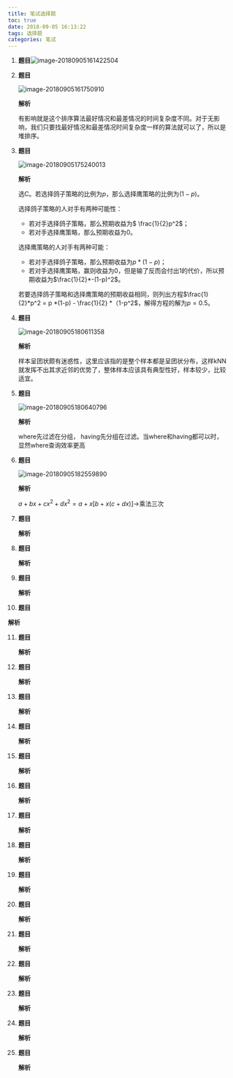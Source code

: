 ```yaml
---
title: 笔试选择题
toc: true
date: 2018-09-05 16:13:22
tags: 选择题
categories: 笔试
---
```


1. **题目**![image-20180905161422504](https://ws2.sinaimg.cn/large/006tNbRwgy1fuyqgyu2f2j30pt0aw3ze.jpg)

2. **题目**

   ![image-20180905161750910](https://ws2.sinaimg.cn/large/006tNbRwgy1fuyqj8bm08j30pk0ayjs8.jpg)

   **解析**

   有影响就是这个排序算法最好情况和最差情况的时间复杂度不同。对于无影响，我们只要找最好情况和最差情况时间复杂度一样的算法就可以了，所以是堆排序。

3. **题目**

   ![image-20180905175240013](https://ws3.sinaimg.cn/large/006tNbRwgy1fuyt9vxmbkj30q00epq59.jpg)

   **解析**

    选C。若选择鸽子策略的比例为$p$，那么选择鹰策略的比例为$(1-p)$。

   选择鸽子策略的人对手有两种可能性：

   * 若对手选择鸽子策略，那么预期收益为$ \frac{1}{2}p^2$；
   * 若对手选择鹰策略，那么预期收益为0。

   选择鹰策略的人对手有两种可能：

   - 若对手选择鸽子策略，那么预期收益为$p*(1-p)$；
   - 若对手选择鹰策略，赢则收益为0，但是输了反而会付出1的代价，所以预期收益为$\frac{1}{2}*-(1-p)^2$。

   若要选择鸽子策略和选择鹰策略的预期收益相同，则列出方程$\frac{1}{2}*p^2 = p *(1-p) - \frac{1}{2} *（1-p^2$，解得方程的解为$p=0.5$。

4. **题目**

   ![image-20180905180611358](https://ws2.sinaimg.cn/large/006tNbRwgy1fuytnzaou6j30pj0b3q3w.jpg)

   **解析**

   样本呈团状颇有迷惑性，这里应该指的是整个样本都是呈团状分布，这样kNN就发挥不出其求近邻的优势了，整体样本应该具有典型性好，样本较少，比较适宜。

5. **题目**

   ![image-20180905180640796](https://ws3.sinaimg.cn/large/006tNbRwgy1fuytohanqfj30pc0diq4q.jpg)

   **解析**

   where先过滤在分组， having先分组在过滤。当where和having都可以时， 显然where查询效率更高

6. **题目**

   ![image-20180905182559890](https://ws1.sinaimg.cn/large/006tNbRwgy1fuyu8kr5r9j30pe0egaax.jpg)

   **解析**

   $a+bx+cx^2+dx^2=a+x[b+x(c+dx)]​$→乘法三次

7. **题目**

   **解析**

8. **题目**

   **解析**

9. **题目**

   **解析**

10. **题目**

   **解析**

11. **题目**

    **解析**

12. **题目**

    **解析**

13. **题目**

    **解析**

14. **题目**

    **解析**

15. **题目**

    **解析**

16. **题目**

    **解析**

17. **题目**

    **解析**

18. **题目**

    **解析**

19. **题目**

    **解析**

20. **题目**

    **解析**

21. **题目**

    **解析**

22. **题目**

    **解析**

23. **题目**

    **解析**

24. **题目**

    **解析**

25. **题目**

    **解析**